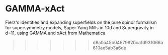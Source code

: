 # GAMMA-xAct
Fierz's identities and expanding superfields on the pure spinor formalism for supersymmetry models, Super Yang Mills in 10d and Supergravity in d=11, using GAMMA and xAct from Mathematica
>>>>>>> d8a0a45b0467992bca1d931066a610ae5ab3a6de

